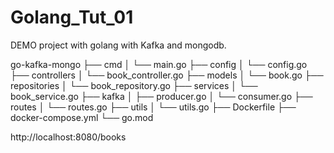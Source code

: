 # Golang_Tut_01
DEMO project with golang with Kafka and mongodb.

go-kafka-mongo
├── cmd
│   └── main.go
├── config
│   └── config.go
├── controllers
│   └── book_controller.go
├── models
│   └── book.go
├── repositories
│   └── book_repository.go
├── services
│   └── book_service.go
├── kafka
│   ├── producer.go
│   └── consumer.go
├── routes
│   └── routes.go
├── utils
│   └── utils.go
├── Dockerfile
├── docker-compose.yml
└── go.mod


http://localhost:8080/books
